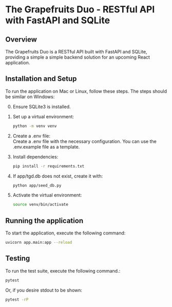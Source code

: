 # The Grapefruits Duo - RESTful API with FastAPI and SQLite

## Overview

The Grapefruits Duo is a RESTful API built with FastAPI and SQLite, providing a simple a simple backend solution for an upcoming React application.

## Installation and Setup

To run the application on Mac or Linux, follow these steps. The steps should be similar on Windows:

0. Ensure SQLite3 is installed.

1. Set up a virtual environment:

   ```bash
   python -m venv venv
   ```

2. Create a .env file:<br>
Create a .env file with the necessary configuration. You can use the .env.example file as a template.

3. Install dependencies:
    ```bash
   pip install -r requirements.txt
   ```
4. If app/tgd.db does not exist, create it with:
    ```bash
    python app/seed_db.py
    ```

5. Activate the virtual environment:
    ```bash
    source venv/bin/activate
    ```

## Running the application

To start the application, execute the following command:

```bash
uvicorn app.main:app --reload
```

## Testing

To run the test suite, execute the following command.:

```bash
pytest
```

Or, if you desire stdout to be shown:

```bash
pytest -rP
```